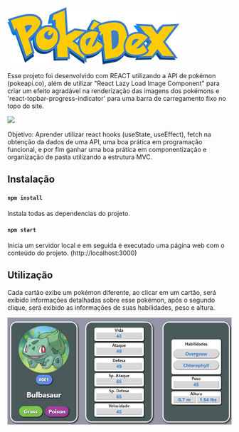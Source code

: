 
![alt text](public/imgs/logo.png)

Esse projeto foi desenvolvido com REACT utilizando a API de pokémon (pokeapi.co), além de utilizar "React Lazy Load Image Component" para criar um efeito agradável na renderização das imagens dos pokémons e 'react-topbar-progress-indicator' para uma barra de carregamento fixo no topo do site.

  <a href="https://pedrowarlock.github.io/pokedex-react/build/" target="_blank"><img src="https://img.shields.io/badge/-Live Demo-20247B5?style=for-the-badge&logo=folder&logoColor=white"></a>

Objetivo: Aprender utilizar react hooks (useState, useEffect), fetch na obtenção da dados de uma API, uma boa prática em programação funcional, e por fim ganhar uma boa prática em componentização e organização de pasta utilizando a estrutura MVC.


## Instalação


#### ``npm install``

Instala todas as dependencias do projeto.

#### `npm start`

Inicia um servidor local e em seguida é executado uma página web com o conteúdo do projeto. (http://localhost:3000)



## Utilização

Cada cartão exibe um pokémon diferente, ao clicar em um cartão, será exibido informações detalhadas sobre esse pokémon, após o segundo clique, será exibido as informações de suas habilidades, peso e altura.

![alt text](public/demo-card.jpg)

